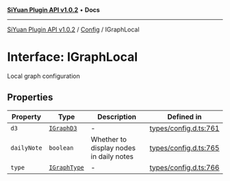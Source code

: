 [**SiYuan Plugin API v1.0.2**](../../../README.md) • **Docs**

---

[SiYuan Plugin API v1.0.2](../../../README.md) / [Config](../README.md) / IGraphLocal

# Interface: IGraphLocal

Local graph configuration

## Properties

| Property    | Type                          | Description                             | Defined in                                                                                     |
| ----------- | ----------------------------- | --------------------------------------- | ---------------------------------------------------------------------------------------------- |
| `d3`        | [`IGraphD3`](IGraphD3.md)     | -                                       | [types/config.d.ts:761](https://github.com/siyuan-note/petal/tree/main/types/config.d.ts#L761) |
| `dailyNote` | `boolean`                     | Whether to display nodes in daily notes | [types/config.d.ts:765](https://github.com/siyuan-note/petal/tree/main/types/config.d.ts#L765) |
| `type`      | [`IGraphType`](IGraphType.md) | -                                       | [types/config.d.ts:766](https://github.com/siyuan-note/petal/tree/main/types/config.d.ts#L766) |
